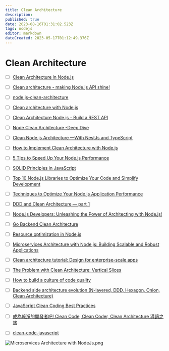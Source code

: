```yaml
---
title: Clean Architecture
description: 
published: true
date: 2023-08-16T01:31:02.523Z
tags: nodejs
editor: markdown
dateCreated: 2023-05-17T01:12:49.376Z
---
```


# Clean Architecture
- [ ] [Clean Architecture in Node.js](https://medium.com/@ben.dev.io/clean-architecture-in-node-js-39c3358d46f3)
- [ ] [Clean architecture - making Node.js API shine!](https://itnext.io/clean-architecture-making-node-js-api-shine-38134b8f9b5c)
- [ ] [node.js-clean-architecture](https://github.com/panagiop/node.js-clean-architecture/tree/master)
- [ ] [Clean architecture with Node.js](https://javascript.plainenglish.io/clean-code-with-node-js-994e9b6b7e56)
- [ ] [Clean Architecture Node.js - Build a REST API](https://mannhowie.com/clean-architecture-node)
- [ ] [Node Clean Architecture -Deep Dive](https://roystack.home.blog/2019/10/22/node-clean-architecture-deep-dive/)
- [ ] [Clean Node.js Architecture —With NestJs and TypeScript](https://betterprogramming.pub/clean-node-js-architecture-with-nestjs-and-typescript-34b9398d790f)
- [ ] [How to Implement Clean Architecture with Node.js](https://medium.com/@lujavascript/how-to-implement-clean-architecture-with-node-js-c2b3bbfd3c7f)
- [ ] [5 Tips to Speed Up Your Node.js Performance](https://medium.com/@akashjha9041/5-tips-to-speed-up-your-node-js-performance-12c9ff7ec70)
- [ ] [SOLID Principles in JavaScript](https://medium.com/@akashjha9041/solid-principles-in-javascript-ab69197e4cf7)
- [ ] [Top 10 Node.js Libraries to Optimize Your Code and Simplify Development](https://mobileappcircular.com/top-10-node-js-libraries-to-optimize-your-application-performance-30cff34bcbdc)
- [ ] [Techniques to Optimize Your Node.js Application Performance](https://faun.pub/techniques-to-optimize-your-node-js-application-performance-bcbdfc61e02)
- [ ] [DDD and Clean Architecture — part 1](https://medium.com/@eng.hibrahem/ddd-and-clean-architecture-part-1-9a514b964395)
- [ ] [Node.js Developers: Unleashing the Power of Architecting with Node.js!](https://medium.com/@rafaellevissa/node-js-developers-unleashing-the-power-of-architecting-with-node-js-fb867cf072a6)
- [ ] [Go Backend Clean Architecture](https://medium.com/@amitshekhar/go-backend-clean-architecture-fa3eb19d217)
- [ ] [Resource optimization in Node.js](https://medium.com/pipedrive-engineering/resource-optimization-in-node-js-c90c731f9df4)
- [ ] [Microservices Architecture with Node.js: Building Scalable and Robust Applications](https://medium.com/@adarsh_d/microservices-architecture-with-node-js-building-scalable-and-robust-applications-de278a090c39)
- [ ] [Clean architecture tutorial: Design for enterprise-scale apps](https://learningdaily.dev/clean-architecture-tutorial-design-for-enterprise-scale-apps-ce58dc9102a2)
- [ ] [The Problem with Clean Architecture: Vertical Slices](https://medium.com/design-microservices-architecture-with-patterns/the-problem-with-clean-architecture-vertical-slices-111537c0ffcb)
- [ ] [How to build a culture of code quality](https://alex-omeyer.medium.com/how-to-build-a-culture-of-code-quality-c10c1d648cd5)
- [ ] [Backend side architecture evolution (N-layered, DDD, Hexagon, Onion, Clean Architecture)](https://medium.com/@iamprovidence/backend-side-architecture-evolution-n-layered-ddd-hexagon-onion-clean-architecture-643d72444ce4)
- [ ] [JavaScript Clean Coding Best Practices](https://blog.risingstack.com/javascript-clean-coding-best-practices-node-js-at-scale/)
- [ ] [成為乾淨的開發者吧! Clean Code, Clean Coder, Clean Architecture 導讀之旅](https://ithelp.ithome.com.tw/users/20138643/ironman/3923)
- [ ] [clean-code-javascript
](https://github.com/AllJointTW/clean-code-javascript)




![Microservices Architecture with NodeJs.png](http://192.168.25.60:8000/files/file_storage/b189c4af.png)